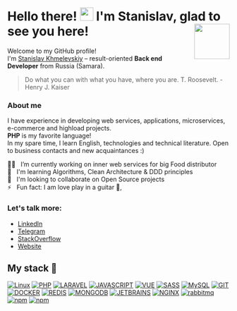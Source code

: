 # Hello there! <img src="https://raw.githubusercontent.com/sv-hmelevsky/svhmelevsky/main/hi.gif" width="30px"> I'm Stanislav, glad to see you here! <a href="https://hmelevsky.com/?from=github" target="_blank"><img src="https://github.com/sv-hmelevsky/svhmelevsky/raw/main/favicon_192.png" align="right" width="80" /></a>

Welcome to my GitHub profile!<br>
I'm [Stanislav Khmelevskiy](https://hmelevsky.com/?from=github) &ndash; result-oriented **Back end Developer** from Russia (Samara).

> Do what you can with what you have, where you are. T. Roosevelt. - Henry J. Kaiser

### About me
I have experience in developing web services, applications, microservices, e-commerce and highload projects.<br>
**PHP** is my favorite language!<br>
In my spare time, I learn English, technologies and technical literature.
Open to business contacts and new acquaintances :)

:man_technologist: &nbsp; I’m currently working on inner web services for big Food distributor<br>
:muscle: &nbsp; I'm learning Algorithms, Clean Architecture & DDD principles<br>
:handshake: &nbsp; I'm looking to collaborate on Open Source projects<br>
:zap: &nbsp; Fun fact: I am love play in a guitar 🎸,

### Let's talk more:

- [LinkedIn](https://linkedin.com/in/sv-hmelevsky)
- [Telegram](https://t.me/sv_hmelevsky)
- [StackOverflow](https://ru.stackoverflow.com/users/240651/stanislav-hmelevsky)
- [Website](https://hmelevsky.com)


## My stack 🚀
[![Linux](https://img.shields.io/badge/linux-%FCC624.svg?style=for-the-badge&logo=linux&logoColor=black&color=FCC624)](#)
[![PHP](https://img.shields.io/badge/PHP-FF2D20?style=for-the-badge&logo=php&logoColor=white&color=777BB4)](#)
[![LARAVEL](https://img.shields.io/badge/laravel-%FF2D20.svg?style=for-the-badge&logo=laravel&logoColor=white&color=FF2D20)](#)
[![JAVASCRIPT](https://img.shields.io/badge/JavaScript-F7DF1E?style=for-the-badge&logo=javascript&logoColor=black)](#)
[![VUE](https://img.shields.io/badge/VueJS-FF2D20?style=for-the-badge&logo=vuedotjs&logoColor=white&color=4fc08d)](#)
[![SASS](https://img.shields.io/badge/Sass-CC6699?style=for-the-badge&logo=sass&logoColor=white)](#)
[![MySQL](https://img.shields.io/badge/mysql-%4479A1.svg?style=for-the-badge&logo=mysql&logoColor=white&color=4479A1)](#)
[![GIT](https://img.shields.io/badge/git-%3776AB.svg?style=for-the-badge&logo=git&logoColor=white&color=F05032)](#)
[![DOCKER](https://img.shields.io/badge/Docker%20-%232496ED.svg?&style=for-the-badge&logo=Docker&logoColor=ffffff)](#)
[![REDIS](https://img.shields.io/badge/Redis-43853D?style=for-the-badge&logo=redis&logoColor=white&color=A41F16)](#)
[![MONGODB](https://img.shields.io/badge/MongoDB-4EA94B?style=for-the-badge&logo=mongodb&logoColor=white)](#)
[![JETBRAINS](https://img.shields.io/badge/Jet%20Brains-00C58E?style=for-the-badge&logo=jetbrains&color=000000&logoColor=ffffff)](#)
[![NGINX](https://img.shields.io/badge/NGINX-%FF2D20.svg?style=for-the-badge&logo=nginx&logoColor=white&color=00B140)](#)
[![rabbitmq](https://img.shields.io/badge/RabbitMQ-ffffff?style=for-the-badge&logo=rabbitmq&color=FF6600&logoColor=white)](#)
[![npm](https://img.shields.io/badge/NPM-ffffff?style=for-the-badge&logo=npm&color=333333&logoColor=ffffff)](#)
[![npm](https://img.shields.io/badge/%F0%9F%8E%AE-PS5-blue)](#)

